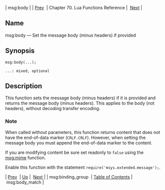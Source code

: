 | msg:body |
| [Prev](lua.ref.msg_binding_group)  | Chapter 70. Lua Functions Reference |  [Next](lua.ref.msg_body_match) |

<a name="lua.ref.msg_body"></a>
## Name

msg:body — Set the message body (minus headers) if provided

<a name="idp16681296"></a>
## Synopsis

`msg:body(...);`

`...: mixed, optional`<a name="idp16684256"></a>
## Description

This function sets the message body (minus headers) if it is provided and returns the message body (minus headers). This applies to the body (not headers), without decoding transfer encoding.

### Note

When called without parameters, this function returns content that does not have the end-of-data marker (`CRLF.CRLF`). However, when setting the message body you must append the end-of-data marker to the content.

If you are modifying content be sure set readonly to `false` using the [msg:mime](lua.ref.msg_mime "msg:mime") function.

Enable this function with the statement `require('msys.extended.message');`.

| [Prev](lua.ref.msg_binding_group)  | [Up](lua.function.details) |  [Next](lua.ref.msg_body_match) |
| msg:binding_group  | [Table of Contents](index) |  msg:body_match |

